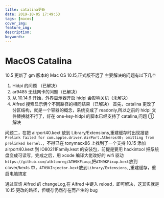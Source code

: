```yaml
---
title: catalina更新
date: 2019-10-05 17:49:53
tags: [macos]
cover_img:
feature_img:
description:
keywords:
---
```


# MacOS Catalina

10.5 更新了 gm 版本的 Mac OS 10.15,正式版不远了
主要解决的问题有以下几个

1. Hidpi 的问题 （已解决）
2. ar9485 无线网卡的问题（已解决）
3. 从 10.14.6 开始，外界显示器开启 hidpi 会影响关机（未解决）
4. Alfred 搜索显示俩个不同路径的相同结果（已解决）
   首先，catalina 更改了分区结构，就是一个容器的概念，系统变成了 readonly,所以之前的 hidpi 文件替换就不行了，好在 one-key-hidpi 的脚本已经支持了 catalina,问题 ① 解决

问题二，在把 airport40.kext 放到 Library/Extensions,重建缓存时出现报错
`Prelink failed for com.apple.driver.AirPort.Atheros40; omitting from prelinked kernel.`，不得已在 tonymacx86 上找到了一个支持 10.15 添加 airport40.kext 到 IO80211Family.kext 的安装包，前提是要用 hackintool 把系统盘变成可读写，完成之后，用 xcode 编译大佬改好的 wifi 驱动`https://github.com/athlonreg/ATH9KFixup`,把`ATH9KFixup.kext`放到 clover/kexts 中，`ATH9KInjector.kext`放到`Library/Extensions,`,重建缓存，重启电脑搞定

通过查询 Alfred 的 changeLog,在 Alfred 中键入 reload，即可解决，这其实就是 10.15 更改的路径，但缓存仍然存在而产生的 bug
